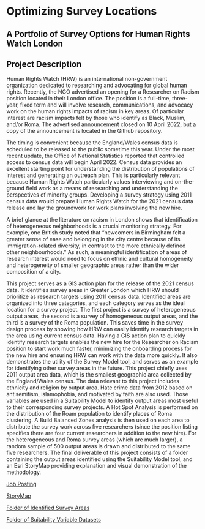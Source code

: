 # Optimizing Survey Locations
## A Portfolio of Survey Options for Human Rights Watch London

## Project Description
Human Rights Watch (HRW) is an international non-government organization dedicated to researching and advocating for global human rights. Recently, the NGO advertised an opening for a Researcher on Racism position located in their London office. The position is a full-time, three-year, fixed term and will involve research, communications, and advocacy work on the human rights impacts of racism in key areas. Of particular interest are racism impacts felt by those who identify as Black, Muslim, and/or Roma. The advertised announcement closed on 10 April 2022, but a copy of the announcement is located in the Github repository. 

The timing is convenient because the England/Wales census data is scheduled to be released to the public sometime this year. Under the most recent update, the Office of National Statistics reported that controlled access to census data will begin April 2022. Census data provides an excellent starting point for understanding the distribution of populations of interest and generating an outreach plan. This is particularly relevant because Human Rights Watch particularly values interviewing and on-the-ground field work as a means of researching and understanding the perspectives of minority groups. Developing a survey strategy using 2011 census data would prepare Human Rights Watch for the 2021 census data release and lay the groundwork for work plans involving the new hire. 

A brief glance at the literature on racism in London shows that identification of heterogeneous neighborhoods is a crucial monitoring strategy. For example, one British study noted that “newcomers in Birmingham felt a greater sense of ease and belonging in the city centre because of its immigration-related diversity, in contrast to the more ethnically defined other neighbourhoods.” As such, a meaningful identification of areas of research interest would need to focus on ethnic and cultural homogeneity and heterogeneity of smaller geographic areas rather than the wider composition of a city. 

This project serves as a GIS action plan for the release of the 2021 census data. It identifies survey areas in Greater London which HRW should prioritize as research targets using 2011 census data. Identified areas are organized into three categories, and each category serves as the ideal location for a survey project. The first project is a survey of heterogeneous output areas, the second is a survey of homogeneous output areas, and the third is a survey of the Roma population.  This saves time in the survey design process by showing how HRW can easily identify research targets in the area using current census data. Having a GIS action plan to quickly identify research targets enables the new hire for the Researcher on Racism position to start work much faster, minimizing the onboarding process for the new hire and ensuring HRW can work with the data more quickly. It also demonstrates the utility of the Survey Model tool, and serves as an example for identifying other survey areas in the future.
This project chiefly uses 2011 output area data, which is the smallest geographic area collected by the England/Wales census. The data relevant to this project includes ethnicity and religion by output area. Hate crime data from 2012 based on antisemitism, islamophobia, and motivated by faith are also used. Those variables are used in a Suitability Model to identify output areas most useful to their corresponding survey projects. A Hot Spot Analysis is performed on the distribution of the Roam population to identify places of Roma clustering. A Build Balanced Zones analysis is then used on each area to distribute the survey work across five researchers (since the position listing specifies there are four current researchers in addition to the new hire). For the heterogeneous and Roma survey areas (which are much larger), a random sample of 500 output areas is drawn and distributed to the same five researchers. The final deliverable of this project consists of a folder containing the output areas identified using the Suitability Model tool, and an Esri StoryMap providing explanation and visual demonstration of the methodology. 

[Job Posting](https://serganttinkers.github.io/AdvancedGIS/Job_Posting)

[StoryMap](https://storymaps.arcgis.com/stories/15b6e3280a80437bbb9010d3e6d52d91)

[Folder of Identified Survey Areas](https://drive.google.com/drive/u/0/folders/1j8d6txF5AEnhbZam5gfHPVbewxKjyygF)

[Folder of Suitability Variable Datasets](https://drive.google.com/drive/u/0/folders/1bhKA59KTFbRigBYMk_FqcIVFfSBnczaR)


